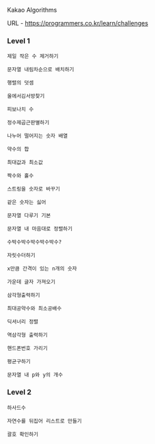 Kakao Algorithms

URL - https://programmers.co.kr/learn/challenges

### Level 1

    제일 작은 수 제거하기

    문자열 내림차순으로 배치하기

    행렬의 덧셈

    울에서김서방찾기

    피보나치 수

    정수제곱근판별하기

    나누어 떨어지는 숫자 배열
    
    약수의 합

    최대값과 최소값

    짝수와 홀수

    스트링을 숫자로 바꾸기

    같은 숫자는 싫어

    문자열 다루기 기본

    문자열 내 마음대로 정렬하기

    수박수박수박수박수박수?

    자릿수더하기

    x만큼 간격이 있는 n개의 숫자

    가운데 글자 가져오기

    삼각형출력하기

    최대공약수와 최소공배수

    딕셔너리 정렬

    역삼각형 출력하기

    핸드폰번호 가리기

    평균구하기

    문자열 내 p와 y의 개수

### Level 2

    하사드수

    자연수를 뒤집어 리스트로 만들기

    괄호 확인하기